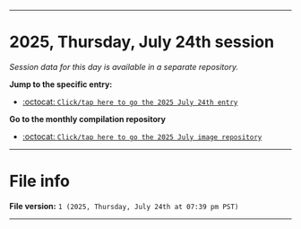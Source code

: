 
***

# 2025, Thursday, July 24th session

_Session data for this day is available in a separate repository._

**Jump to the specific entry:**

- [:octocat: `Click/tap here to go the 2025 July 24th entry`](https://github.com/seanpm2001/SeansLifeArchive_Images_ModernSmurfsVillage_Y2025_V7/tree/SeansLifeArchive_ModernSmurfsVillage_Y2025_V7_Main-dev/2025/07_July/24/)

**Go to the monthly compilation repository**

- [:octocat: `Click/tap here to go the 2025 July image repository`](https://github.com/seanpm2001/SeansLifeArchive_Images_ModernSmurfsVillage_Y2025_V7/)

***

# File info

**File version:** `1 (2025, Thursday, July 24th at 07:39 pm PST)`

***
